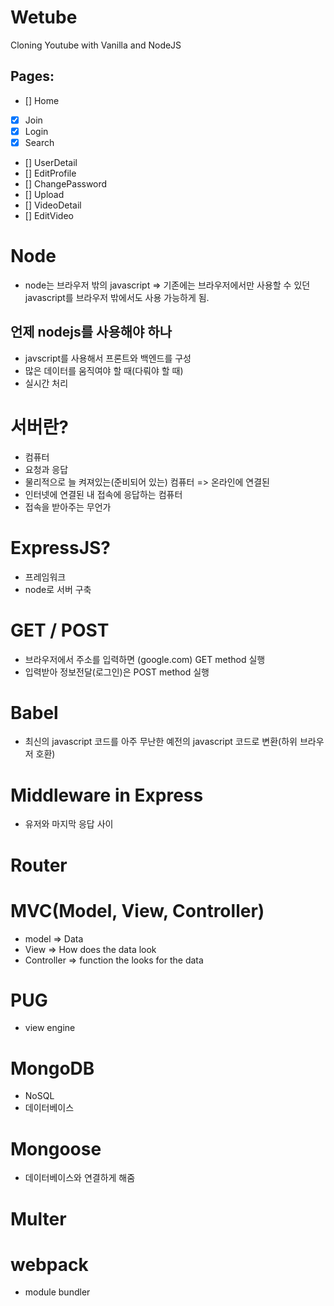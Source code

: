 # Wetube

Cloning Youtube with Vanilla and NodeJS


## Pages:
- [] Home
- [x] Join
- [x] Login
- [x] Search
- [] UserDetail
- [] EditProfile
- [] ChangePassword
- [] Upload
- [] VideoDetail
- [] EditVideo





# Node
- node는 브라우저 밖의 javascript
 => 기존에는 브라우저에서만 사용할 수 있던 javascript를 브라우저 밖에서도 사용 가능하게 됨.


## 언제 nodejs를 사용해야 하나
- javscript를 사용해서 프론트와 백엔드를 구성
- 많은 데이터를 움직여야 할 때(다뤄야 할 때)
- 실시간 처리

# 서버란?
- 컴퓨터
- 요청과 응답
- 물리적으로 늘 켜져있는(준비되어 있는) 컴퓨터 => 온라인에 연결된 
- 인터넷에 연결된 내 접속에 응답하는 컴퓨터
- 접속을 받아주는 무언가


# ExpressJS?
- 프레임워크
- node로 서버 구축


# GET / POST
- 브라우저에서 주소를 입력하면 (google.com) GET method 실행
- 입력받아 정보전달(로그인)은 POST method 실행

# Babel
- 최신의 javascript 코드를 아주 무난한 예전의 javascript 코드로 변환(하위 브라우저 호환)


# Middleware in Express
- 유저와 마지막 응답 사이

# Router


# MVC(Model, View, Controller)
 - model => Data
 - View => How does the data look
 - Controller => function the looks for the data


 # PUG
 - view engine

 # MongoDB
 - NoSQL
 - 데이터베이스
 # Mongoose
 - 데이터베이스와 연결하게 해줌

# Multer

# webpack
 - module bundler